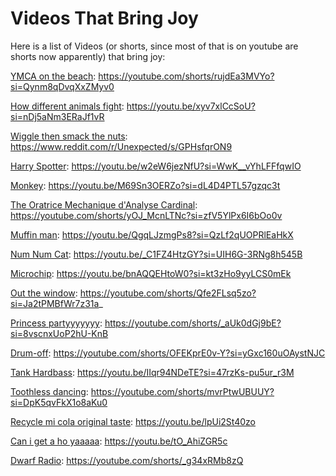 # Videos That Bring Joy
Here is a list of Videos (or shorts, since most of that is on youtube are shorts now apparently) that bring joy:

[YMCA on the beach](https://youtube.com/shorts/rujdEa3MVYo?si=Qynm8qDvqXxZMyv0): https://youtube.com/shorts/rujdEa3MVYo?si=Qynm8qDvqXxZMyv0

[How different animals fight](https://youtu.be/xyv7xlCcSoU?si=nDj5aNm3ERaJf1vR): https://youtu.be/xyv7xlCcSoU?si=nDj5aNm3ERaJf1vR

[Wiggle then smack the nuts](https://www.reddit.com/r/Unexpected/s/GPHsfqrON9): https://www.reddit.com/r/Unexpected/s/GPHsfqrON9

[Harry Spotter](https://youtu.be/w2eW6jezNfU?si=WwK__vYhLFFfqwIO): https://youtu.be/w2eW6jezNfU?si=WwK__vYhLFFfqwIO

[Monkey](https://youtu.be/M69Sn3OERZo?si=dL4D4PTL57gzqc3t): https://youtu.be/M69Sn3OERZo?si=dL4D4PTL57gzqc3t

[The Oratrice Mechanique d'Analyse Cardinal](https://youtube.com/shorts/yOJ_McnLTNc?si=zfV5YlPx6I6bOo0v): https://youtube.com/shorts/yOJ_McnLTNc?si=zfV5YlPx6I6bOo0v

[Muffin man](https://youtu.be/QgqLJzmgPs8?si=QzLf2qUOPRlEaHkX): https://youtu.be/QgqLJzmgPs8?si=QzLf2qUOPRlEaHkX

[Num Num Cat](https://youtu.be/_C1FZ4HtzGY?si=UIH6G-3RNg8h545B): https://youtu.be/_C1FZ4HtzGY?si=UIH6G-3RNg8h545B

[Microchip](https://youtu.be/bnAQQEHtoW0?si=kt3zHo9yyLCS0mEk): https://youtu.be/bnAQQEHtoW0?si=kt3zHo9yyLCS0mEk

[Out the window](https://youtube.com/shorts/Qfe2FLsq5zo?si=Ja2tPMBfWr7z31a_): https://youtube.com/shorts/Qfe2FLsq5zo?si=Ja2tPMBfWr7z31a_

[Princess partyyyyyyy](https://youtube.com/shorts/_aUk0dGj9bE?si=8vscnxUoP2hU-KnB): https://youtube.com/shorts/_aUk0dGj9bE?si=8vscnxUoP2hU-KnB

[Drum-off](https://youtube.com/shorts/OFEKprE0v-Y?si=yGxc160uOAystNJC): https://youtube.com/shorts/OFEKprE0v-Y?si=yGxc160uOAystNJC

[Tank Hardbass](https://youtu.be/IIqr94NDeTE?si=47rzKs-pu5ur_r3M): https://youtu.be/IIqr94NDeTE?si=47rzKs-pu5ur_r3M

[Toothless dancing](https://youtube.com/shorts/mvrPtwUBUUY?si=DpK5qvFkX1o8aKu0): https://youtube.com/shorts/mvrPtwUBUUY?si=DpK5qvFkX1o8aKu0

[Recycle mi cola original taste](https://youtu.be/lpUi2St40zo): https://youtu.be/lpUi2St40zo

[Can i get a ho yaaaaa](https://youtu.be/tO_AhiZGR5c): https://youtu.be/tO_AhiZGR5c

[Dwarf Radio](https://youtube.com/shorts/_g34xRMb8zQ): https://youtube.com/shorts/_g34xRMb8zQ
